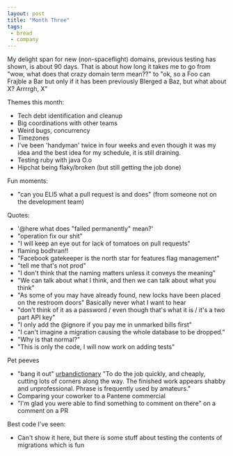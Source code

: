 ```yaml
---
layout: post
title: "Month Three"
tags:
 - bread
 - company
---
```


My delight span for new (non-spaceflight) domains, previous testing has shown, is about 90 days. That is about how long it takes me to go from "wow, what does that crazy domain term mean??" to "ok, so a Foo can Frajble a Bar but only if it has been previously Blerged a Baz, but what about X? Arrrrgh, X"

Themes this month:

* Tech debt identification and cleanup
* Big coordinations with other teams
* Weird bugs, concurrency
* Timezones
* I've been 'handyman' twice in four weeks and even though it was my idea and the best idea for my schedule, it is still draining.
* Testing ruby with java O.o
* Hipchat being flaky/broken (but still getting the job done)

Fun moments:

* "can you ELI5 what a pull request is and does" (from someone not on the development team)

Quotes:

* '@here what does "failed permanently" mean?'
* "operation fix our shit"
* "I will keep an eye out for lack of tomatoes on pull requests"
* flaming bodhran!!
* "Facebook gatekeeper is the north star for features flag management"
* "tell me that's not prod"
* "I don't think that the naming matters unless it conveys the meaning"
* "We can talk about what I think, and then we can talk about what you think"
* "As some of you may have already found, new locks have been placed on the restroom doors" Basically never what I want to hear
* "don't think of it as a password / even though that's what it is / it's a two part API key"
* "I only add the @ignore if you pay me in unmarked bills first"
* "I can't imagine a migration causing the whole database to be dropped."
* "Why is that normal?"
* "This is only the code, I will now work on adding tests"


Pet peeves

* "bang it out" [urbandictionary](https://www.urbandictionary.com/define.php?term=bang+it+out&defid=5499936) "To do the job quickly, and cheaply, cutting lots of corners along the way. The finished work appears shabby and unprofessional. Phrase is frequently used by amateurs."
* Comparing your coworker to a Pantene commercial
* "I'm glad you were able to find something to comment on there" on a comment on a PR


Best code I've seen:

* Can't show it here, but there is some stuff about testing the contents of migrations which is fun
